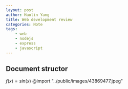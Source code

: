 ```yaml
---
layout: post
author: Haolin Yang
title: Web development review
categories: Note
tags:
    - web 
    - nodejs
    - express
    - javascript
---
```


## Document structor

$f(x) = sin(x)$
@import "../public/images/43869477.jpeg"